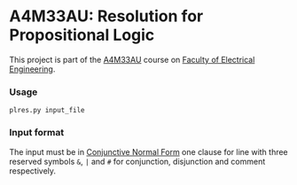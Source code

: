 # A4M33AU: Resolution for Propositional Logic
This project is part of the [A4M33AU][a4m33au] course on [Faculty of Electrical Engineering][fee].

### Usage

    plres.py input_file

### Input format
The input must be in [Conjunctive Normal Form][cnf] one clause for line with three reserved symbols `&`, `|` and `#` for conjunction, disjunction and comment respectively.

    


[fee]: http://www.fel.cvut.cz
[a4m33au]: https://cw.felk.cvut.cz/doku.php/courses/a4m33au/
[cnf]: http://en.wikipedia.org/wiki/Conjunctive_normal_form